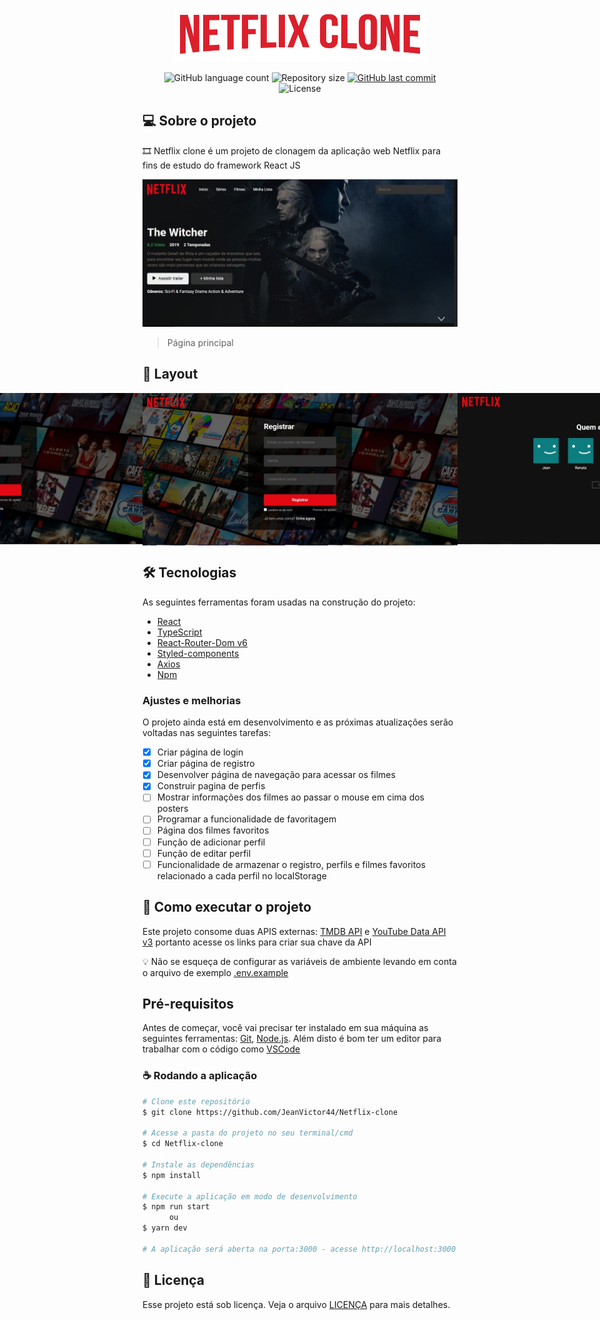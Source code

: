 <p align="center">
  <img src="./previews/logo.png" />
<p>

<p align="center">
  <img alt="GitHub language count" src="https://img.shields.io/github/languages/count/JeanVictor44/Netflix-clone?color=black">

  <img alt="Repository size" src="https://img.shields.io/github/repo-size/JeanVictor44/Netflix-clone">

  
  <a href="https://github.com/JeanVictor44/Netflix-clone/commits/main">
    <img alt="GitHub last commit" src="https://img.shields.io/github/last-commit/JeanVictor44/Netflix-clone?color=purple">
  </a>

  <img alt="License" src="https://img.shields.io/badge/license-MIT-red">
</p>



## :computer: Sobre o projeto
:film_strip: Netflix clone é um projeto de clonagem da aplicação web Netflix para fins de estudo do framework React JS 

<img src="./previews/presentation-image.jpeg" alt="presentation image">

> Página principal

## :art: Layout
<p align="center" style="display: flex; align-items: flex-start; justify-content: center;">
    <img src="./previews/login-image.jpeg" alt="Login page">
    <img src="./previews/register-image.jpeg" alt="Register page"/>
    <img src="./previews/profiles-image.jpeg" alt="Profiles page">
</p>

## :hammer_and_wrench: Tecnologias

As seguintes ferramentas foram usadas na construção do projeto:

- [React ](https://pt-br.reactjs.org/)
- [TypeScript](https://www.typescriptlang.org/)
- [React-Router-Dom v6](https://reactrouter.com/docs/en/v6)
- [Styled-components](https://styled-components.com/)
- [Axios](https://axios-http.com/docs/intro)
- [Npm](https://www.npmjs.com/)


### Ajustes e melhorias

O projeto ainda está em desenvolvimento e as próximas atualizações serão voltadas nas seguintes tarefas:

- [x] Criar página de login 
- [x] Criar página de registro 
- [x] Desenvolver página de navegação para acessar os filmes 
- [x] Construir pagina de perfis 
- [ ] Mostrar informações dos filmes ao passar o mouse em cima dos posters 
- [ ] Programar a funcionalidade de favoritagem 
- [ ] Página dos filmes favoritos
- [ ] Função de adicionar perfil 
- [ ] Função de editar perfil 
- [ ] Funcionalidade de armazenar o registro, perfils e filmes favoritos relacionado a cada perfil no localStorage

## :rocket: Como executar o projeto

Este projeto consome duas APIS externas: [TMDB API](https://www.themoviedb.org/documentation/api) e [YouTube Data API v3](https://console.cloud.google.com/marketplace/product/google/youtube.googleapis.com?q=search&referrer=search&hl=pt-br) portanto acesse os links para criar sua chave da API

:bulb: Não se esqueça de configurar as variáveis de ambiente levando em conta o arquivo de exemplo [.env.example](.env.example)

## Pré-requisitos

Antes de começar, você vai precisar ter instalado em sua máquina as seguintes ferramentas:
[Git](https://git-scm.com), [Node.js](https://nodejs.org/). Além disto é bom ter um editor para trabalhar com o código como [VSCode](https://code.visualstudio.com/)

### :coffee: Rodando a aplicação 

```bash
# Clone este repositório
$ git clone https://github.com/JeanVictor44/Netflix-clone

# Acesse a pasta do projeto no seu terminal/cmd
$ cd Netflix-clone

# Instale as dependências
$ npm install

# Execute a aplicação em modo de desenvolvimento
$ npm run start
      ou
$ yarn dev

# A aplicação será aberta na porta:3000 - acesse http://localhost:3000
```


## :pencil: Licença

Esse projeto está sob licença. Veja o arquivo [LICENÇA](LICENSE) para mais detalhes.
